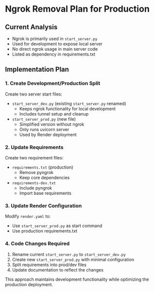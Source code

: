 # Ngrok Removal Plan for Production

## Current Analysis
- Ngrok is primarily used in `start_server.py`
- Used for development to expose local server
- No direct ngrok usage in main server code
- Listed as dependency in requirements.txt

## Implementation Plan

### 1. Create Development/Production Split
Create two server start files:
- `start_server_dev.py` (existing `start_server.py` renamed)
  - Keeps ngrok functionality for local development
  - Includes tunnel setup and cleanup
- `start_server_prod.py` (new file)
  - Simplified version without ngrok
  - Only runs uvicorn server
  - Used by Render deployment

### 2. Update Requirements
Create two requirement files:
- `requirements.txt` (production)
  - Remove pyngrok
  - Keep core dependencies
- `requirements-dev.txt`
  - Include pyngrok
  - Import base requirements

### 3. Update Render Configuration
Modify `render.yaml` to:
- Use `start_server_prod.py` as start command
- Use production requirements.txt

### 4. Code Changes Required
1. Rename current `start_server.py` to `start_server_dev.py`
2. Create new `start_server_prod.py` with minimal configuration
3. Split requirements into prod/dev files
4. Update documentation to reflect the changes

This approach maintains development functionality while optimizing the production deployment.